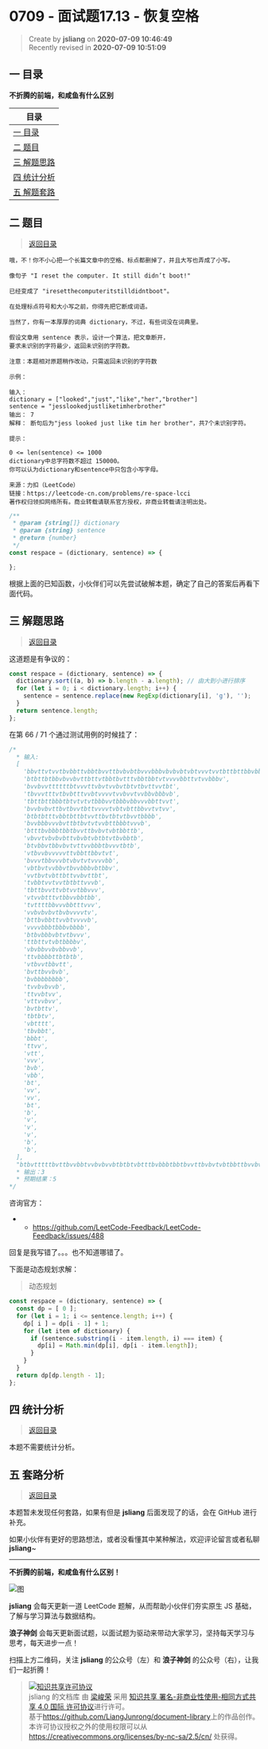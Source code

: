 0709 - 面试题17.13 - 恢复空格
===

> Create by **jsliang** on **2020-07-09 10:46:49**  
> Recently revised in **2020-07-09 10:51:09**  

## <a name="chapter-one" id="chapter-one"></a>一 目录

**不折腾的前端，和咸鱼有什么区别**

| 目录 |
| --- |
| [一 目录](#chapter-one) |
| <a name="catalog-chapter-two" id="catalog-chapter-two"></a>[二 题目](#chapter-two) |
| <a name="catalog-chapter-three" id="catalog-chapter-three"></a>[三 解题思路](#chapter-three) |
| <a name="catalog-chapter-four" id="catalog-chapter-four"></a>[四 统计分析](#chapter-four) |
| <a name="catalog-chapter-five" id="catalog-chapter-five"></a>[五 解题套路](#chapter-five) |

## <a name="chapter-two" id="chapter-two"></a>二 题目

> [返回目录](#chapter-one)

```
哦，不！你不小心把一个长篇文章中的空格、标点都删掉了，并且大写也弄成了小写。

像句子 "I reset the computer. It still didn’t boot!"

已经变成了 "iresetthecomputeritstilldidntboot"。

在处理标点符号和大小写之前，你得先把它断成词语。

当然了，你有一本厚厚的词典 dictionary，不过，有些词没在词典里。

假设文章用 sentence 表示，设计一个算法，把文章断开，
要求未识别的字符最少，返回未识别的字符数。

注意：本题相对原题稍作改动，只需返回未识别的字符数

示例：

输入：
dictionary = ["looked","just","like","her","brother"]
sentence = "jesslookedjustliketimherbrother"
输出： 7
解释： 断句后为"jess looked just like tim her brother"，共7个未识别字符。

提示：

0 <= len(sentence) <= 1000
dictionary中总字符数不超过 150000。
你可以认为dictionary和sentence中只包含小写字母。

来源：力扣（LeetCode）
链接：https://leetcode-cn.com/problems/re-space-lcci
著作权归领扣网络所有。商业转载请联系官方授权，非商业转载请注明出处。
```

```js
/**
 * @param {string[]} dictionary
 * @param {string} sentence
 * @return {number}
 */
const respace = (dictionary, sentence) => {

};
```

根据上面的已知函数，小伙伴们可以先尝试破解本题，确定了自己的答案后再看下面代码。

## <a name="chapter-three" id="chapter-three"></a>三 解题思路

> [返回目录](#chapter-one)

这道题是有争议的：

```js
const respace = (dictionary, sentence) => {
  dictionary.sort((a, b) => b.length - a.length); // 由大到小进行排序
  for (let i = 0; i < dictionary.length; i++) {
    sentence = sentence.replace(new RegExp(dictionary[i], 'g'), '');
  }
  return sentence.length;
};
```

在第 66 / 71 个通过测试用例的时候挂了：

```js
/*
  * 输入:
  [
    'bbvttvtvvtbvbbttvbbtbvvttbvbvbtbvvvbbbvbvbvbtvbtvvvtvvtbttbttbbvbbbttvvvbvvtb',
    'btbttbtbbvbvvbvttbttvtbbtbvtttvbbtbbtvtvvvvbbttvtvvbbbv',
    'bvvbvvttttttbtvvvttvbvtvvbvtbtvtbvttvvtbt',
    'tbvvvtttvtbvbtttvvbtvvvvtvvbvvtvvbbvbbbvb',
    'tbttbttbbbtbtvtvtvtbbbvvtbbbvbbvvvbbttvvt',
    'bvvbvbvttbvtbvvtbttvvvvtvbtvbttbbvvtvtvv',
    'btbtbtttvbbtbttbtvvttbvtbtvtbvvtbbbb',
    'bvvbbbvvvbvttbtbvtvtvvbttbbbtvvvb',
    'btttbvbbbtbbtbvvttbvbvtvbtbbttb',
    'vbvvtvbvbvbttvbvbtvbtbtvtbvbbtb',
    'btvbbvtbbvbvtvttvvbbbtbvvvtbtb',
    'vtbvvbvvvvvttvbbttbbvtvt',
    'bvvvtbbvvvbtvbvtvtvvvvbb',
    'vbtbvtvvbbvtbvvbbbvbtbbv',
    'vvtbvtvbttbttvvbvttbt',
    'tvbbtvvtvvtbtbttvvvb',
    'tbttbvvttvbtvvtbbvvv',
    'vtvvbtttvtbbvvbbtbb',
    'tvttttbbvvvbbtttvvv',
    'vvbvbvbvtbvbvvvvtv',
    'bttbvbbttvvbtvvvvb',
    'vvvvbbbtbbbvbbbb',
    'btbvbbbvbtvtbvvv',
    'ttbttvtvbtbbbbv',
    'vbvbbvvbvbbvvb',
    'ttvbbbbttbtbtb',
    'vtbvvtbbvtt',
    'bvttbvvbvb',
    'bvbbbbbbbb',
    'tvvbvbvvb',
    'ttvvbtvv',
    'vttvvbvv',
    'bvtbttv',
    'tbtbtv',
    'vbtttt',
    'tbvbbt',
    'bbbt',
    'ttvv',
    'vtt',
    'vvv',
    'bvb',
    'vbb',
    'bt',
    'vv',
    'vv',
    'bt',
    'b',
    'v',
    'v',
    'v',
    'b',
    'b',
  ],
  "btbvtttttbvttbvvbbtvvbvbvvbtbtbtvbtttbvbbbtbbtbvvttbvbvtvbtbbttbvvbvbtttbvttbvvbbvvv"
  * 输出：3
  * 预期结果：5
*/
```

咨询官方：

* * https://github.com/LeetCode-Feedback/LeetCode-Feedback/issues/488

回复是我写错了。。。也不知道哪错了。

下面是动态规划求解：

> 动态规划

```js
const respace = (dictionary, sentence) => {
  const dp = [ 0 ];
  for (let i = 1; i <= sentence.length; i++) {
    dp[ i ] = dp[i - 1] + 1;
    for (let item of dictionary) {
      if (sentence.substring(i - item.length, i) === item) {
        dp[i] = Math.min(dp[i], dp[i - item.length]);
      }
    }
  }
  return dp[dp.length - 1];
};
```

## <a name="chapter-four" id="chapter-four"></a>四 统计分析

> [返回目录](#chapter-one)

本题不需要统计分析。

## <a name="chapter-five" id="chapter-five"></a>五 套路分析

> [返回目录](#chapter-one)

本题暂未发现任何套路，如果有但是 **jsliang** 后面发现了的话，会在 GitHub 进行补充。

如果小伙伴有更好的思路想法，或者没看懂其中某种解法，欢迎评论留言或者私聊 **jsliang**~

---

**不折腾的前端，和咸鱼有什么区别！**

![图](https://github.com/LiangJunrong/document-library/blob/master/public-repertory/img/z-index-small.png?raw=true)

**jsliang** 会每天更新一道 LeetCode 题解，从而帮助小伙伴们夯实原生 JS 基础，了解与学习算法与数据结构。

**浪子神剑** 会每天更新面试题，以面试题为驱动来带动大家学习，坚持每天学习与思考，每天进步一点！

扫描上方二维码，关注 **jsliang** 的公众号（左）和 **浪子神剑** 的公众号（右），让我们一起折腾！

> <a rel="license" href="http://creativecommons.org/licenses/by-nc-sa/4.0/"><img alt="知识共享许可协议" style="border-width:0" src="https://i.creativecommons.org/l/by-nc-sa/4.0/88x31.png" /></a><br /><span xmlns:dct="http://purl.org/dc/terms/" property="dct:title">jsliang 的文档库</span> 由 <a xmlns:cc="http://creativecommons.org/ns#" href="https://github.com/LiangJunrong/document-library" property="cc:attributionName" rel="cc:attributionURL">梁峻荣</a> 采用 <a rel="license" href="http://creativecommons.org/licenses/by-nc-sa/4.0/">知识共享 署名-非商业性使用-相同方式共享 4.0 国际 许可协议</a>进行许可。<br />基于<a xmlns:dct="http://purl.org/dc/terms/" href="https://github.com/LiangJunrong/document-library" rel="dct:source">https://github.com/LiangJunrong/document-library</a>上的作品创作。<br />本许可协议授权之外的使用权限可以从 <a xmlns:cc="http://creativecommons.org/ns#" href="https://creativecommons.org/licenses/by-nc-sa/2.5/cn/" rel="cc:morePermissions">https://creativecommons.org/licenses/by-nc-sa/2.5/cn/</a> 处获得。